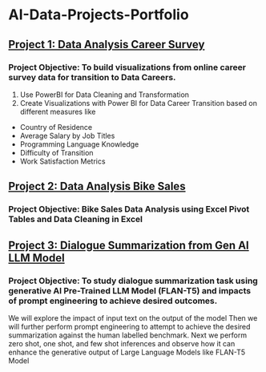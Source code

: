 # AI-Data-Projects-Portfolio
## [Project 1: Data Analysis Career Survey](https://github.com/NehaSharmaProjectPortfolio/DataAnalysis_CareerSurvey)
### Project Objective: To build visualizations from online career survey data for transition to Data Careers.
1. Use PowerBI for Data Cleaning and Transformation
2. Create Visualizations with Power BI for Data Career Transition based on different measures like
  * Country of Residence
  * Average Salary by Job Titles
  * Programming Language Knowledge
  * Difficulty of Transition
  * Work Satisfaction Metrics
## [Project 2: Data Analysis Bike Sales](https://github.com/NehaSharmaProjectPortfolio/DataAnalysis_BikeSales)
### Project Objective: Bike Sales Data Analysis using Excel Pivot Tables and Data Cleaning in Excel
## [Project 3: Dialogue Summarization from Gen AI LLM Model](https://github.com/NehaSharmaProjectPortfolio/GenAI)
### Project Objective: To study dialogue summarization task using generative AI Pre-Trained LLM Model (FLAN-T5) and impacts of prompt engineering to achieve desired outcomes.
We will explore the impact of input text on the output of the model
Then we will further perform prompt engineering to attempt to achieve the desired summarization against the human labelled benchmark.
Next we perform zero shot, one shot, and few shot inferences and observe how it can enhance the generative output of Large Language Models like FLAN-T5 Model
